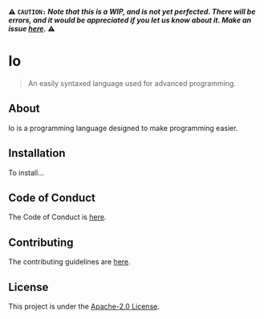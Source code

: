 **⚠️ `CAUTION:` _Note that this is a WIP, and is not yet perfected. There will be errors, and it would be appreciated if you let us know about it. Make an issue [here](https://github.com/JBYT27/io/issues)._ ⚠️**

# Io
> An easily syntaxed language used for advanced programming.

## About
Io is a programming language designed to make programming easier. 

## Installation
To install...

## Code of Conduct
The Code of Conduct is [here](https://github.com/JBYT27/io/blob/main/CODE_OF_CONDUCT.md).

## Contributing
The contributing guidelines are [here](https://github.com/JBYT27/io/blob/main/CONTRIBUTING.md).

## License
This project is under the [Apache-2.0 License](https://github.com/JBYT27/io/blob/main/LICENSE).

